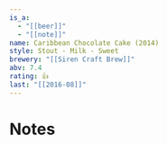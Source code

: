 ```yaml
---
is_a:
  - "[[beer]]"
  - "[[note]]"
name: Caribbean Chocolate Cake (2014)
style: Stout - Milk - Sweet
brewery: "[[Siren Craft Brew]]"
abv: 7.4
rating: 👍
last: "[[2016-08]]"
---
```

# Notes

